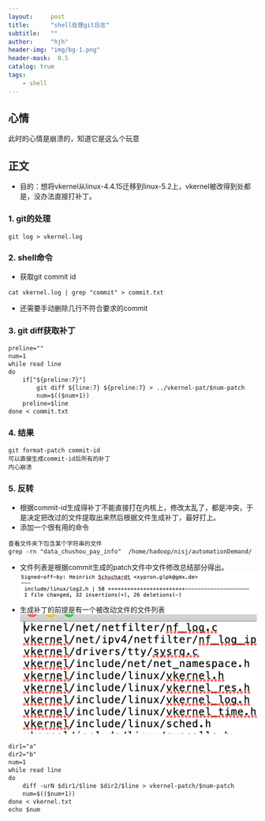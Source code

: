 ```yaml
---
layout:     post
title:      "shell处理git日志"
subtitle:   ""
author:     "hjh"
header-img: "img/bg-1.png"
header-mask:  0.5
catalog: true
tags:
    - shell
---
```

## 心情

此时的心情是崩溃的，知道它是这么个玩意

## 正文
- 目的：想将vkernel从linux-4.4.15迁移到linux-5.2上，vkernel被改得到处都是，没办法直接打补丁。
### 1. git的处理
```
git log > vkernel.log
```
### 2. shell命令
- 获取git commit id
```
cat vkernel.log | grep "commit" > commit.txt
```
- 还需要手动删除几行不符合要求的commit
### 3. git diff获取补丁
```
preline=""
num=1
while read line
do
    if["${preline:7}"]
        git diff ${line:7} ${preline:7} > ../vkernel-pat/$num-patch
        num=$(($num+1))
    preline=$line
done < commit.txt
``` 
### 4. 结果
```
git format-patch commit-id
可以直接生成commit-id后所有的补丁
内心崩溃
```
### 5. 反转
- 根据commit-id生成得补丁不能直接打在内核上，修改太乱了，都是冲突，于是决定把改过的文件提取出来然后根据文件生成补丁，最好打上。
- 添加一个很有用的命令
```
查看文件夹下包含某个字符串的文件
grep -rn "data_chushou_pay_info"  /home/hadoop/nisj/automationDemand/
```
-  文件列表是根据commit生成的patch文件中文件修改总结部分得出。
![shell](/img/shell/shell-build-2.png)
- 生成补丁的前提是有一个被改动文件的文件列表
![shell](/img/shell/shell-build-1.png)
```
dir1="a"
dir2="b"
num=1
while read line
do
    diff -urN $dir1/$line $dir2/$line > vkernel-patch/$num-patch
    num=$(($num+1))
done < vkernel.txt
echo $num
```